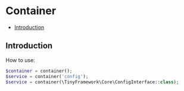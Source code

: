 # Container

- [Introduction](#introduction)

## Introduction
How to use:
```php
$container = container();
$service = container('config');
$service = container(\TinyFramework\Core\ConfigInterface::class);
```

